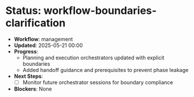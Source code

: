 # Status: workflow-boundaries-clarification

- **Workflow**: management
- **Updated**: 2025-05-21 00:00
- **Progress**:
  - Planning and execution orchestrators updated with explicit boundaries
  - Added handoff guidance and prerequisites to prevent phase leakage
- **Next Steps**:
  - [ ] Monitor future orchestrator sessions for boundary compliance
- **Blockers**: None
